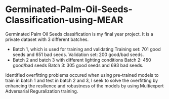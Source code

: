 # Germinated-Palm-Oil-Seeds-Classification-using-MEAR
 
Germinated Palm Oil Seeds classification is my final year project. It is a private dataset with 3 different batches.

- Batch 1, which is used for training and validating
  Training set: 701 good seeds and 651 bad seeds.
  Validation set: 200 good/bad seeds.
- Batch 2 and batch 3 with different lighting conditions
  Batch 2: 450 good/bad seeds
  Batch 3: 305 good seeds and 693 bad seeds.
  
Identified overfitting problems occured when using pre-trained models to train in batch 1 and test in batch 2 and 3, I seek to solve the overfitting by enhancing the resilience and robustness of the models by using Multiexpert Adversarial Reguralization training.
